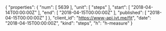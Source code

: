 {
  "properties": {
    "num": [
      5639
    ],
    "unit": [
      "steps"
    ],
    "start": [
      "2018-04-14T00:00:00Z"
    ],
    "end": [
      "2018-04-15T00:00:00Z"
    ],
    "published": [
      "2018-04-15T00:00:00Z"
    ]
  },
  "client_id": "https://www-api.jvt.me/fit",
  "date": "2018-04-15T00:00:00Z",
  "kind": "steps",
  "h": "h-measure"
}
